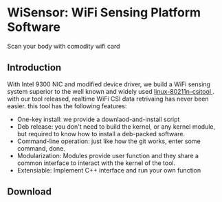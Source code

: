 # WiSensor: WiFi Sensing Platform Software

Scan your body with comodity wifi card

## Introduction
With Intel 9300 NIC and modified device driver, we build a WiFi sensing system superior to the well known and widely used [ linux-80211n-csitool ](https://github.com/dhalperi/linux-80211n-csitool). with our tool released, realtime WiFi CSI data retrivaing has never been easier. this tool has the following features:
- One-key install:  we provide a downlaod-and-install script
- Deb release: you don't need to build the kernel, or any kernel module, but required to know how to install a deb-packed software.
- Command-line operation: just like how the git works, enter some command, done.
- Modularization: Modules provide user function and they share a common interface to interact with the kernel of the tool. 
- Extensiable: Implement C++ interface and run your own function

## Download

